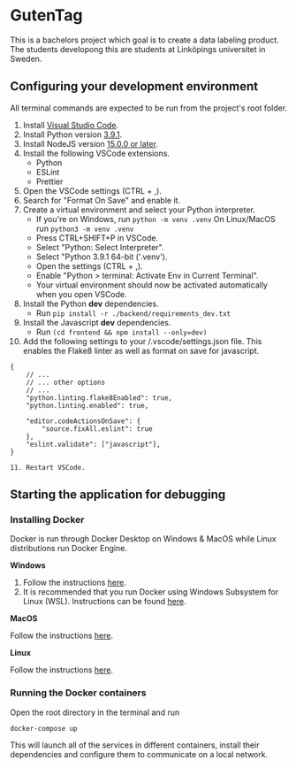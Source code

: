 # GutenTag

This is a bachelors project which goal is to create a data labeling product. The students developong this are students at Linköpings universitet in Sweden.

## Configuring your development environment

All terminal commands are expected to be run from the project's root folder.

1. Install [Visual Studio Code](https://code.visualstudio.com/download).
2. Install Python version [3.9.1](https://www.python.org/downloads/release/python-391/).
3. Install NodeJS version [15.0.0 or later](https://nodejs.org/en/download/current/).
4. Install the following VSCode extensions.
   - Python
   - ESLint
   - Prettier
5. Open the VSCode settings (CTRL + ,).
6. Search for "Format On Save" and enable it.
7. Create a virtual environment and select your Python interpreter.
   - If you're on Windows, run `python -m venv .venv` On Linux/MacOS run `python3 -m venv .venv`
   - Press CTRL+SHIFT+P in VSCode.
   - Select "Python: Select Interpreter".
   - Select "Python 3.9.1 64-bit ('.venv').
   - Open the settings (CTRL + ,).
   - Enable "Python > terminal: Activate Env in Current Terminal".
   - Your virtual environment should now be activated automatically when you open VSCode.
8. Install the Python **dev** dependencies.
   - Run `pip install -r ./backend/requirements_dev.txt`
9. Install the Javascript **dev** dependencies.
   - Run `(cd frontend && npm install --only=dev)`
10. Add the following settings to your /.vscode/settings.json file. This enables the Flake8 linter as well as format on save for javascript.

```
{
    // ...
    // ... other options
    // ...
    "python.linting.flake8Enabled": true,
    "python.linting.enabled": true,

    "editor.codeActionsOnSave": {
        "source.fixAll.eslint": true
    },
    "eslint.validate": ["javascript"],
}

11. Restart VSCode.
```

## Starting the application for debugging

### Installing Docker

Docker is run through Docker Desktop on Windows & MacOS while Linux distributions run Docker Engine.

**Windows**

1. Follow the instructions [here](https://docs.docker.com/docker-for-windows/install/).
2. It is recommended that you run Docker using Windows Subsystem for Linux (WSL). Instructions can be found [here](https://docs.docker.com/docker-for-windows/wsl/).

**MacOS**

Follow the instructions [here](https://docs.docker.com/docker-for-mac/install/).

**Linux**

Follow the instructions [here](https://docs.docker.com/engine/install/).

### Running the Docker containers

Open the root directory in the terminal and run

`docker-compose up`

This will launch all of the services in different containers, install their dependencies and configure them to communicate on a local network.
